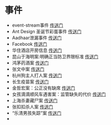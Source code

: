 # 事件
- event-stream事件 [传送门]()
- Ant Design 圣诞节彩蛋事件 [传送门](https://www.zhihu.com/question/306858501)
- Aadhaar泄漏事件 [传送门]()
- Facebook [传送门]()
- 华住酒店开房信息 [传送门]()
- 昆山于海明案:明确正当防卫界限标准 [传送门]()
- 鸿茅药酒案 [传送门]()
- 张文中案 [传送门]()
- 杭州狗主人打人案 [传送门]()
- 长生疫苗案 [传送门]()
- 金哲宏案：公正没有缺席 [传送门]()
- 女孩滴滴顺风车遇害案：监管缺失的代价 [传送门]()
- 上海杀妻藏尸案 [传送门]()
- 张扣扣杀人案 [传送门]()
- “乐清男孩失踪”案 [传送门]()
- 
